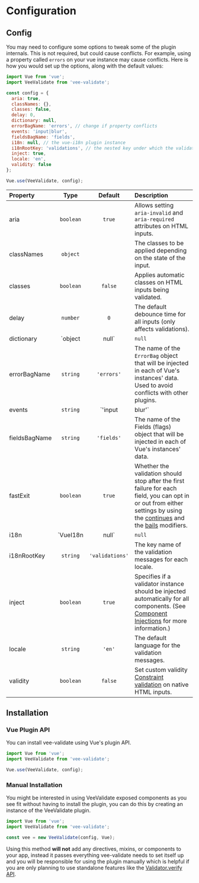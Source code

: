 # Configuration

## Config

You may need to configure some options to tweak some of the plugin internals. This is not required, but could cause conflicts. For example, using a property called `errors` on your vue instance may cause conflicts. Here is how you would set up the options, along with the default values:

```js
import Vue from 'vue';
import VeeValidate from 'vee-validate';

const config = {
  aria: true,
  classNames: {},
  classes: false,
  delay: 0,
  dictionary: null,
  errorBagName: 'errors', // change if property conflicts
  events: 'input|blur',
  fieldsBagName: 'fields',
  i18n: null, // the vue-i18n plugin instance
  i18nRootKey: 'validations', // the nested key under which the validation messages will be located
  inject: true,
  locale: 'en',
  validity: false
};

Vue.use(VeeValidate, config);
```

|Property       | Type      | Default   | Description  |
|:--------------|:---------:|:---------:|:---------|
| aria          | `boolean` | `true`    | Allows setting `aria-invalid` and `aria-required` attributes on HTML inputs. |
| classNames    | `object`  |           | The classes to be applied depending on the state of the input. |
| classes       | `boolean` | `false`   | Applies automatic classes on HTML inputs being validated. |
| delay         | `number`  | `0`       | The default debounce time for all inputs (only affects validations). |
| dictionary    | `object|null` |      `null`    | A dictionary to be merged with the internal dictionary. (Check the [Error Messages](guide/messages.md) and [Localization](guide/localization.md) sections.)      |
| errorBagName  | `string`  | `'errors'` | The name of the `ErrorBag` object that will be injected in each of Vue's instances' data. Used to avoid conflicts with other plugins. |
| events        | `string` | `'input|blur'` | Pipe separated list of the default event names that will be listened to, to trigger validation. If an empty string is provided, it will disable all listeners. |
| fieldsBagName | `string` |  `'fields'` | The name of the Fields (flags) object that will be injected in each of Vue's instances' data. |
| fastExit      | `boolean`|  `true`     | Whether the validation should stop after the first failure for each field, you can opt in or out from either settings by using the [continues](/api/directive.md#continues) and the [bails](/api/directive.md#bails) modifiers. |
| i18n          | `VueI18n | null` | `null` | The `vue-i18n` instance, if provided will integrate vee-validate with the i18n plugin and will use it to produce the error messages instead of the built in dictionary. [More about that here](/guide/localization.md#vuei18n-integration). |
| i18nRootKey   | `string` | `'validations'` | The key name of the validation messages for each locale. |
| inject        | `boolean` | `true` | Specifies if a validator instance should be injected automatically for all components. (See [Component Injections](advanced/#component-injections) for more information.) |
| locale        | `string` | `'en'` | The default language for the validation messages. |
| validity      | `boolean` | `false` | Set custom validity [Constraint validation](https://developer.mozilla.org/en-US/docs/Web/Guide/HTML/HTML5/Constraint_validation) on native HTML inputs. |

## Installation

### Vue Plugin API

You can install vee-validate using Vue's plugin API.

```js
import Vue from 'vue';
import VeeValidate from 'vee-validate';

Vue.use(VeeValidate, config);
```

### Manual Installation

You might be interested in using VeeValidate exposed components as you see fit without having to install the plugin, you can do this by creating an instance of the VeeValidate plugin.

```js
import Vue from 'vue';
import VeeValidate from 'vee-validate';

const vee = new VeeValidate(config, Vue);
```

Using this method __will not__ add any directives, mixins, or components to your app, instead it passes everything vee-validate needs to set itself up and you will be responsible for using the plugin manually which is helpful if you are only planning to use standalone features like the [Validator.verify API](/api/validator.md#verify).
